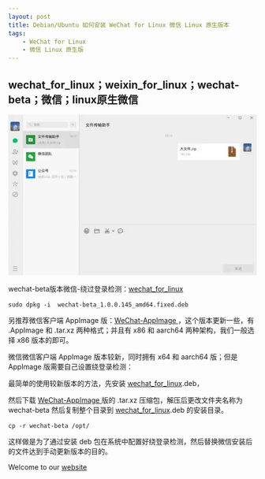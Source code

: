 ```yaml
---
layout: post
title: Debian/Ubuntu 如何安装 WeChat for Linux 微信 Linux 原生版本
tags:
    - WeChat for Linux
    - 微信 Linux 原生版
---
```


## wechat_for_linux；weixin_for_linux；wechat-beta；微信；linux原生微信

![linux原生微信](https://raw.githubusercontent.com/huijingfei/huijingfei.github.io/master/images/Linux%20WeChat.webp)

wechat-beta版本微信-绕过登录检测：[wechat_for_linux](https://github.com/lovechoudoufu/wechat_for_linux)

```
sudo dpkg -i  wechat-beta_1.0.0.145_amd64.fixed.deb 
```

另推荐微信客户端 AppImage 版：[WeChat-AppImage ](https://github.com/zydou/WeChat-AppImage)，这个版本更新一些，有 .AppImage 和 .tar.xz 两种格式；并且有 x86 和 aarch64 两种架构，我们一般选择 x86 版本的即可。

微信微信客户端 AppImage 版本较新，同时拥有 x64 和 aarch64 版；但是AppImage 版需要自己设置绕登录检测：

最简单的使用较新版本的方法，先安装 [wechat_for_linux](https://github.com/lovechoudoufu/wechat_for_linux).deb，

然后下载 [WeChat-AppImage ](https://github.com/zydou/WeChat-AppImage) 版的 .tar.xz 压缩包，解压后更改文件夹名称为 wechat-beta 然后复制整个目录到 [wechat_for_linux](https://github.com/lovechoudoufu/wechat_for_linux).deb 的安装目录。
```
cp -r wechat-beta /opt/
```
这样做是为了通过安装 deb 包在系统中配置好绕登录检测，然后替换微信安装后的文件达到手动更新版本的目的。

Welcome to our [website](https://blog.tigress.cc/)
